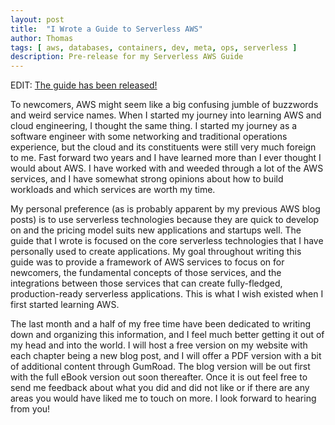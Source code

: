 ```yaml
---
layout: post
title:  "I Wrote a Guide to Serverless AWS"
author: Thomas
tags: [ aws, databases, containers, dev, meta, ops, serverless ]
description: Pre-release for my Serverless AWS Guide
---
```


EDIT: [The guide has been released!](/blog/gtbwsa-chapter-1-introduction)

To newcomers, AWS might seem like a big confusing jumble of buzzwords and weird service names. When I started my journey into learning AWS and cloud engineering, I thought the same thing. I started my journey as a software engineer with some networking and traditional operations experience, but the cloud and its constituents were still very much foreign to me. Fast forward two years and I have learned more than I ever thought I would about AWS. I have worked with and weeded through a lot of the AWS services, and I have somewhat strong opinions about how to build workloads and which services are worth my time.

My personal preference (as is probably apparent by my previous AWS blog posts) is to use serverless technologies because they are quick to develop on and the pricing model suits new applications and startups well. The guide that I wrote is focused on the core serverless technologies that I have personally used to create applications. My goal throughout writing this guide was to provide a framework of AWS services to focus on for newcomers, the fundamental concepts of those services, and the integrations between those services that can create fully-fledged, production-ready serverless applications. This is what I wish existed when I first started learning AWS.

The last month and a half of my free time have been dedicated to writing down and organizing this information, and I feel much better getting it out of my head and into the world. I will host a free version on my website with each chapter being a new blog post, and I will offer a PDF version with a bit of additional content through GumRoad. The blog version will be out first with the full eBook version out soon thereafter. Once it is out feel free to send me feedback about what you did and did not like or if there are any areas you would have liked me to touch on more. I look forward to hearing from you!